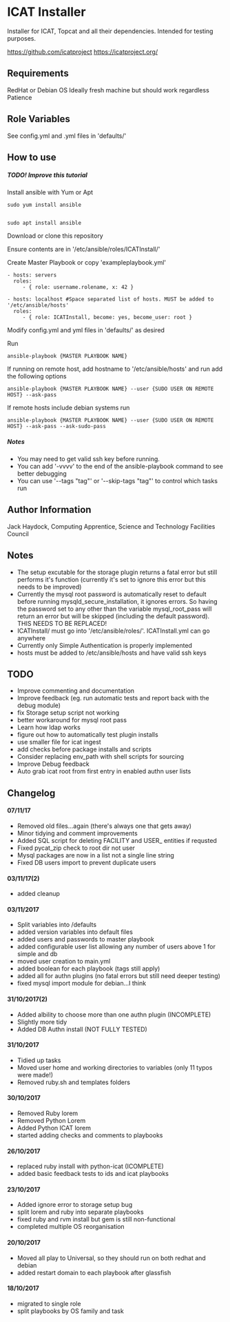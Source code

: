 ICAT Installer
=========

Installer for ICAT, Topcat and all their dependencies.
Intended for testing purposes.

https://github.com/icatproject
https://icatproject.org/

Requirements
------------

RedHat or Debian OS
Ideally fresh machine but should work regardless
Patience

Role Variables
--------------

See config.yml and .yml files in 'defaults/'

How to use
----------

##### TODO! Improve this tutorial

Install ansible with Yum or Apt

	sudo yum install ansible


	sudo apt install ansible 

Download or clone this repository

Ensure contents are in '/etc/ansible/roles/ICATInstall/'

Create Master Playbook or copy 'exampleplaybook.yml'
	

    - hosts: servers       
      roles:
         - { role: username.rolename, x: 42 }

    - hosts: localhost #Space separated list of hosts. MUST be added to '/etc/ansible/hosts'
      roles:
         - { role: ICATInstall, become: yes, become_user: root }
	

Modify config.yml and yml files in 'defaults/' as desired

Run

	ansible-playbook {MASTER PLAYBOOK NAME}

If running on remote host, add hostname to '/etc/ansible/hosts' and run add the following options

 	ansible-playbook {MASTER PLAYBOOK NAME} --user {SUDO USER ON REMOTE HOST} --ask-pass

If remote hosts include debian systems run

	ansible-playbook {MASTER PLAYBOOK NAME} --user {SUDO USER ON REMOTE HOST} --ask-pass --ask-sudo-pass

##### Notes
* You may need to get valid ssh key before running.
* You can add '-vvvv' to the end of the ansible-playbook command to see better debugging
* You can use '--tags "tag"' or '--skip-tags "tag"' to control which tasks run



Author Information
------------------

Jack Haydock, Computing Apprentice, Science and Technology Facilities Council


Notes
-----

* The setup excutable for the storage plugin returns a fatal error but still performs it's function (currently it's set to ignore this error but this needs to be improved)
* Currently the mysql root password is automatically reset to default before running mysqld_secure_installation, it ignores errors. So having the password set to any other than the variable mysql_root_pass will return an error but will be skipped (including the default password). THIS NEEDS TO BE REPLACED!
* ICATInstall/ must go into '/etc/ansible/roles/'. ICATInstall.yml can go anywhere
* Currently only Simple Authentication is properly implemented
* hosts must be added to /etc/ansible/hosts and have valid ssh keys


TODO
----

* Improve commenting and documentation
* Improve feedback (eg. run automatic tests and report back with the debug module)
* fix Storage setup script not working
* better workaround for mysql root pass
* Learn how ldap works
* figure out how to automatically test plugin installs
* use smaller file for icat ingest
* add checks before package installs and scripts
* Consider replacing env_path with shell scripts for sourcing
* Improve Debug feedback
* Auto grab icat root from first entry in enabled authn user lists


Changelog
---------

#### 07/11/17
* Removed old files...again (there's always one that gets away)
* Minor tidying and comment improvements
* Added SQL script for deleting FACILITY and USER_ entities if requsted
* Fixed pycat_zip check to root dir not user
* Mysql packages are now in a list not a single line string
* Fixed DB users import to prevent duplicate users

#### 03/11/17(2)
* added cleanup

#### 03/11/2017
* Split variables into /defaults
* added version variables into default files
* added users and passwords to master playbook
* added configurable user list allowing any number of users above 1 for simple and db
* moved user creation to main.yml
* added boolean for each playbook (tags still apply)
* added all for authn plugins (no fatal errors but still need deeper testing)
* fixed mysql import module for debian...I think

#### 31/10/2017(2)
* Added albility to choose more than one authn plugin (INCOMPLETE)
* Slightly more tidy
* Added DB Authn install (NOT FULLY TESTED)

#### 31/10/2017
* Tidied up tasks
* Moved user home and working directories to variables (only 11 typos were made!)
* Removed ruby.sh and templates folders

#### 30/10/2017
* Removed Ruby lorem
* Removed Python Lorem
* Added Python ICAT lorem
* started adding checks and comments to playbooks

#### 26/10/2017
* replaced ruby install with python-icat (ICOMPLETE)
* added basic feedback tests to ids and icat playbooks

#### 23/10/2017
* Added ignore error to storage setup bug
* split lorem and ruby into separate playbooks
* fixed ruby and rvm install but gem is still non-functional
* completed multiple OS reorganisation

#### 20/10/2017
* Moved all play to Universal, so they should run on both redhat and debian
* added restart domain to each playbook after glassfish

#### 18/10/2017
* migrated to single role
* split playbooks by OS family and task
